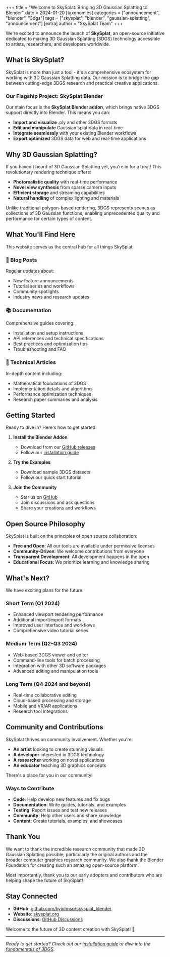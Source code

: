 +++
title = "Welcome to SkySplat: Bringing 3D Gaussian Splatting to Blender"
date = 2024-01-20
[taxonomies]
categories = ["announcement", "blender", "3dgs"]
tags = ["skysplat", "blender", "gaussian-splatting", "announcement"]
[extra]
author = "SkySplat Team"
+++

We're excited to announce the launch of **SkySplat**, an open-source initiative dedicated to making 3D Gaussian Splatting (3DGS) technology accessible to artists, researchers, and developers worldwide.

<!-- more -->

## What is SkySplat?

SkySplat is more than just a tool - it's a comprehensive ecosystem for working with 3D Gaussian Splatting data. Our mission is to bridge the gap between cutting-edge 3DGS research and practical creative applications.

### Our Flagship Project: SkySplat Blender

Our main focus is the **SkySplat Blender addon**, which brings native 3DGS support directly into Blender. This means you can:

- **Import and visualize** .ply and other 3DGS formats
- **Edit and manipulate** Gaussian splat data in real-time
- **Integrate seamlessly** with your existing Blender workflows
- **Export optimized** 3DGS data for web and real-time applications

## Why 3D Gaussian Splatting?

If you haven't heard of 3D Gaussian Splatting yet, you're in for a treat! This revolutionary rendering technique offers:

- **Photorealistic quality** with real-time performance
- **Novel view synthesis** from sparse camera inputs
- **Efficient storage** and streaming capabilities
- **Natural handling** of complex lighting and materials

Unlike traditional polygon-based rendering, 3DGS represents scenes as collections of 3D Gaussian functions, enabling unprecedented quality and performance for certain types of content.

## What You'll Find Here

This website serves as the central hub for all things SkySplat:

### 📝 Blog Posts
Regular updates about:
- New feature announcements
- Tutorial series and workflows
- Community spotlights
- Industry news and research updates

### 📚 Documentation
Comprehensive guides covering:
- Installation and setup instructions
- API references and technical specifications
- Best practices and optimization tips
- Troubleshooting and FAQ

### 📄 Technical Articles
In-depth content including:
- Mathematical foundations of 3DGS
- Implementation details and algorithms
- Performance optimization techniques
- Research paper summaries and analysis

## Getting Started

Ready to dive in? Here's how to get started:

1. **Install the Blender Addon**
   - Download from our [GitHub releases](https://github.com/kyjohnso/skysplat_blender/releases)
   - Follow our [installation guide](/docs/skysplat-blender-installation/)

2. **Try the Examples**
   - Download sample 3DGS datasets
   - Follow our quick start tutorial

3. **Join the Community**
   - Star us on [GitHub](https://github.com/kyjohnso/skysplat_blender)
   - Join discussions and ask questions
   - Share your creations and workflows

## Open Source Philosophy

SkySplat is built on the principles of open source collaboration:

- **Free and Open**: All our tools are available under permissive licenses
- **Community-Driven**: We welcome contributions from everyone
- **Transparent Development**: All development happens in the open
- **Educational Focus**: We prioritize learning and knowledge sharing

## What's Next?

We have exciting plans for the future:

### Short Term (Q1 2024)
- Enhanced viewport rendering performance
- Additional import/export formats
- Improved user interface and workflows
- Comprehensive video tutorial series

### Medium Term (Q2-Q3 2024)
- Web-based 3DGS viewer and editor
- Command-line tools for batch processing
- Integration with other 3D software packages
- Advanced editing and manipulation tools

### Long Term (Q4 2024 and beyond)
- Real-time collaborative editing
- Cloud-based processing and storage
- Mobile and VR/AR applications
- Research tool integrations

## Community and Contributions

SkySplat thrives on community involvement. Whether you're:

- **An artist** looking to create stunning visuals
- **A developer** interested in 3DGS technology
- **A researcher** working on novel applications
- **An educator** teaching 3D graphics concepts

There's a place for you in our community!

### Ways to Contribute

- **Code**: Help develop new features and fix bugs
- **Documentation**: Write guides, tutorials, and examples
- **Testing**: Report issues and test new releases
- **Community**: Help other users and share knowledge
- **Content**: Create tutorials, examples, and showcases

## Thank You

We want to thank the incredible research community that made 3D Gaussian Splatting possible, particularly the original authors and the broader computer graphics research community. We also thank the Blender Foundation for creating such an amazing open-source platform.

Most importantly, thank you to our early adopters and contributors who are helping shape the future of SkySplat!

## Stay Connected

- **GitHub**: [github.com/kyjohnso/skysplat_blender](https://github.com/kyjohnso/skysplat_blender)
- **Website**: [skysplat.org](https://skysplat.org)
- **Discussions**: [GitHub Discussions](https://github.com/kyjohnso/skysplat_blender/discussions)

Welcome to the future of 3D content creation with SkySplat! 🚀

---

*Ready to get started? Check out our [installation guide](/docs/skysplat-blender-installation/) or dive into the [fundamentals of 3DGS](/articles/understanding-3dgs-fundamentals/).*